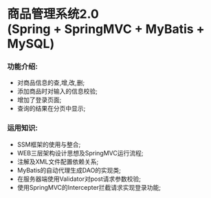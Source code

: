 商品管理系统2.0 <br>(Spring + SpringMVC + MyBatis + MySQL)
===
     
    
     

### 功能介绍:<br>
* 对商品信息的查,增,改,删;<br>
* 添加商品时对输入的信息校验;<br>
* 增加了登录页面;
* 查询的结果在分页中显示;<br>

### 运用知识:<br>
* SSM框架的使用与整合;<br>
* WEB三层架构设计思想及SpringMVC运行流程;<br>
* 注解及XML文件配置依赖关系;<br>
* MyBatis的自动代理生成DAO的实现类;<br>
* 在服务器端使用Validator对post请求参数校验;<br>
* 使用SpringMVC的Intercepter拦截请求实现登录功能;<br>




